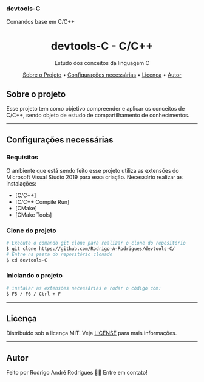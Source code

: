 ### devtools-C
Comandos base em C/C++ 

<h1 align="center">
    devtools-C - C/C++
</h1>
<p align="center">Estudo dos conceitos da linguagem C</p>


<p align="center">
 <a href="#sobre-o-projeto">Sobre o Projeto</a> •
 <a href="#configurações-necessárias">Configurações necessárias</a> •
 <a href="#licença">Licença</a> •
 <a href="#autor">Autor</a>
</p>

## Sobre o projeto

Esse projeto tem como objetivo compreender e aplicar os conceitos de C/C++, sendo objeto de estudo de compartilhamento de conhecimentos.


---


## Configurações necessárias

### **Requisitos**
O ambiente que está sendo feito esse projeto utiliza as extensões do Microsoft Visual Studio 2019 para essa criação.
Necessário realizar as instalações:

- [C/C++]
- [C/C++ Compile Run]
- [CMake]
- [CMake Tools]

### **Clone do projeto**

```bash
# Execute o comando git clone para realizar o clone do repositório
$ git clone https://github.com/Rodrigo-A-Rodrigues/devtools-C/
# Entre na pasta do repositório clonado
$ cd devtools-C
```

### **Iniciando o projeto**

```bash
# instalar as extensões necessárias e rodar o código com:
$ F5 / F6 / Ctrl + F

```

---

## Licença

Distribuído sob a licença MIT. Veja [LICENSE](LICENSE) para mais informações.

---

## Autor

Feito por Rodrigo André Rodrigues 👋🏽 Entre em contato!
